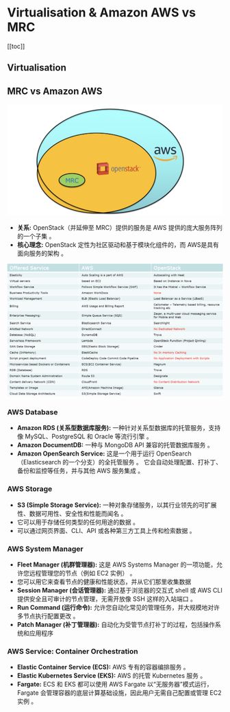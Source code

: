 # Virtualisation & Amazon AWS vs MRC

[[toc]]

## Virtualisation

## MRC vs Amazon AWS

![](images/Pasted%20image%2020250622124735.png)
- **关系:** OpenStack（并延伸至 MRC）提供的服务是 AWS 提供的庞大服务阵列的一个子集 。
- **核心理念:** OpenStack 定性为社区驱动和基于模块化组件的，而 AWS是具有面向服务的架构 。

![](images/Pasted%20image%2020250622124905.png)

### AWS Database

- **Amazon RDS (关系型数据库服务):** 一种针对关系型数据库的托管服务，支持像 MySQL、PostgreSQL 和 Oracle 等流行引擎 。
- **Amazon DocumentDB:** 一种与 MongoDB API 兼容的托管数据库服务 。
- **Amazon OpenSearch Service:** 这是一个用于运行 OpenSearch（Elasticsearch 的一个分支）的全托管服务 。 它会自动处理配置、打补丁、备份和监控等任务，并与其他 AWS 服务集成 。

### AWS Storage

- **S3 (Simple Storage Service):** 一种对象存储服务，以其行业领先的可扩展性、数据可用性、安全性和性能而闻名 。
- 它可以用于存储任何类型的任何用途的数据 。
- 可以通过网页界面、CLI、API 或各种第三方工具上传和检索数据 。

### AWS System Manager

- **Fleet Manager (机群管理器):** 这是 AWS Systems Manager 的一项功能，允许您远程管理您的节点（例如 EC2 实例） 。
- 您可以用它来查看节点的健康和性能状态，并从它们那里收集数据 
- **Session Manager (会话管理器):** 通过基于浏览器的交互式 shell 或 AWS CLI 提供安全且可审计的节点管理，无需开放像 SSH 这样的入站端口 。
- **Run Command (运行命令):** 允许您自动化常见的管理任务，并大规模地对许多节点执行配置更改 。
- **Patch Manager (补丁管理器):** 自动化为受管节点打补丁的过程，包括操作系统和应用程序

### AWS Service: Container Orchestration

- **Elastic Container Service (ECS):** AWS 专有的容器编排服务 。
- **Elastic Kubernetes Service (EKS):** AWS 的托管 Kubernetes 服务 。
- **Fargate:** ECS 和 EKS 都可以使用 AWS Fargate 以“无服务器”模式运行，Fargate 会管理容器的底层计算基础设施，因此用户无需自己配置或管理 EC2 实例 。